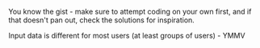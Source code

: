 You know the gist - make sure to attempt coding on your own first, and if that doesn't pan out, check the solutions for inspiration.

Input data is different for most users (at least groups of users) - YMMV
